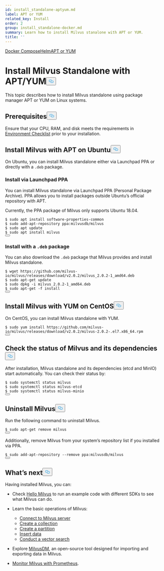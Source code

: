 ```yaml
---
id: install_standalone-aptyum.md
label: APT or YUM
related_key: Install
order: 2
group: install_standalone-docker.md
summary: Learn how to install Milvus stanalone with APT or YUM.
title: ''
---
```

<div class="tab-wrapper"><a href="/docs/v2.0.x/install_standalone-docker.md" class=''>Docker Compose</a><a href="/docs/v2.0.x/install_standalone-helm.md" class=''>Helm</a><a href="/docs/v2.0.x/install_standalone-aptyum.md" class='active '>APT or YUM</a></div>
<h1 id="Install-Milvus-Standalone-with-APTYUM" class="common-anchor-header">Install Milvus Standalone with APT/YUM<button data-href="#Install-Milvus-Standalone-with-APTYUM" class="anchor-icon" translate="no">
      <svg translate="no"
        aria-hidden="true"
        focusable="false"
        height="20"
        version="1.1"
        viewBox="0 0 16 16"
        width="16"
      >
        <path
          fill="#0092E4"
          fill-rule="evenodd"
          d="M4 9h1v1H4c-1.5 0-3-1.69-3-3.5S2.55 3 4 3h4c1.45 0 3 1.69 3 3.5 0 1.41-.91 2.72-2 3.25V8.59c.58-.45 1-1.27 1-2.09C10 5.22 8.98 4 8 4H4c-.98 0-2 1.22-2 2.5S3 9 4 9zm9-3h-1v1h1c1 0 2 1.22 2 2.5S13.98 12 13 12H9c-.98 0-2-1.22-2-2.5 0-.83.42-1.64 1-2.09V6.25c-1.09.53-2 1.84-2 3.25C6 11.31 7.55 13 9 13h4c1.45 0 3-1.69 3-3.5S14.5 6 13 6z"
        ></path>
      </svg>
    </button></h1><p>This topic describes how to install Milvus standalone using package manager APT or YUM on Linux systems.</p>
<h2 id="Prerequisites" class="common-anchor-header">Prerequisites<button data-href="#Prerequisites" class="anchor-icon" translate="no">
      <svg translate="no"
        aria-hidden="true"
        focusable="false"
        height="20"
        version="1.1"
        viewBox="0 0 16 16"
        width="16"
      >
        <path
          fill="#0092E4"
          fill-rule="evenodd"
          d="M4 9h1v1H4c-1.5 0-3-1.69-3-3.5S2.55 3 4 3h4c1.45 0 3 1.69 3 3.5 0 1.41-.91 2.72-2 3.25V8.59c.58-.45 1-1.27 1-2.09C10 5.22 8.98 4 8 4H4c-.98 0-2 1.22-2 2.5S3 9 4 9zm9-3h-1v1h1c1 0 2 1.22 2 2.5S13.98 12 13 12H9c-.98 0-2-1.22-2-2.5 0-.83.42-1.64 1-2.09V6.25c-1.09.53-2 1.84-2 3.25C6 11.31 7.55 13 9 13h4c1.45 0 3-1.69 3-3.5S14.5 6 13 6z"
        ></path>
      </svg>
    </button></h2><p>Ensure that your CPU, RAM, and disk meets the requirements in <a href="/docs/v2.0.x/prerequisite-docker.md">Environment Checklist</a> prior to your installation.</p>
<h2 id="Install-Milvus-with-APT-on-Ubuntu" class="common-anchor-header">Install Milvus with APT on Ubuntu<button data-href="#Install-Milvus-with-APT-on-Ubuntu" class="anchor-icon" translate="no">
      <svg translate="no"
        aria-hidden="true"
        focusable="false"
        height="20"
        version="1.1"
        viewBox="0 0 16 16"
        width="16"
      >
        <path
          fill="#0092E4"
          fill-rule="evenodd"
          d="M4 9h1v1H4c-1.5 0-3-1.69-3-3.5S2.55 3 4 3h4c1.45 0 3 1.69 3 3.5 0 1.41-.91 2.72-2 3.25V8.59c.58-.45 1-1.27 1-2.09C10 5.22 8.98 4 8 4H4c-.98 0-2 1.22-2 2.5S3 9 4 9zm9-3h-1v1h1c1 0 2 1.22 2 2.5S13.98 12 13 12H9c-.98 0-2-1.22-2-2.5 0-.83.42-1.64 1-2.09V6.25c-1.09.53-2 1.84-2 3.25C6 11.31 7.55 13 9 13h4c1.45 0 3-1.69 3-3.5S14.5 6 13 6z"
        ></path>
      </svg>
    </button></h2><p>On Ubuntu, you can install Milvus standalone either via Launchpad PPA or directly with a <code translate="no">.deb</code> package.</p>
<h3 id="Install-via-Launchpad-PPA" class="common-anchor-header">Install via Launchpad PPA</h3><p>You can install Milvus standalone via Launchpad PPA (Personal Package Archive). PPA allows you to install packages outside Ubuntu’s official repository with APT.</p>
<div class="alert note">
Currently, the PPA package of Milvus only supports Ubuntu 18.04.
</div>
<pre><code translate="no" class="language-bash">$ <span class="hljs-built_in">sudo</span> apt install software-properties-common
$ <span class="hljs-built_in">sudo</span> add-apt-repository ppa:milvusdb/milvus
$ <span class="hljs-built_in">sudo</span> apt update
$ <span class="hljs-built_in">sudo</span> apt install milvus
<button class="copy-code-btn"></button></code></pre>
<h3 id="Install-with-a-deb-package" class="common-anchor-header">Install with a <code translate="no">.deb</code> package</h3><p>You can also download the <code translate="no">.deb</code> package that Milvus provides and install Milvus standalone.</p>
<pre><code translate="no" class="language-bash">$ wget https://github.com/milvus-io/milvus/releases/download/v2.0.2/milvus_2.0.2-1_amd64.deb
$ <span class="hljs-built_in">sudo</span> apt-get update
$ <span class="hljs-built_in">sudo</span> dpkg -i milvus_2.0.2-1_amd64.deb
$ <span class="hljs-built_in">sudo</span> apt-get -f install
<button class="copy-code-btn"></button></code></pre>
<h2 id="Install-Milvus-with-YUM-on-CentOS" class="common-anchor-header">Install Milvus with YUM on CentOS<button data-href="#Install-Milvus-with-YUM-on-CentOS" class="anchor-icon" translate="no">
      <svg translate="no"
        aria-hidden="true"
        focusable="false"
        height="20"
        version="1.1"
        viewBox="0 0 16 16"
        width="16"
      >
        <path
          fill="#0092E4"
          fill-rule="evenodd"
          d="M4 9h1v1H4c-1.5 0-3-1.69-3-3.5S2.55 3 4 3h4c1.45 0 3 1.69 3 3.5 0 1.41-.91 2.72-2 3.25V8.59c.58-.45 1-1.27 1-2.09C10 5.22 8.98 4 8 4H4c-.98 0-2 1.22-2 2.5S3 9 4 9zm9-3h-1v1h1c1 0 2 1.22 2 2.5S13.98 12 13 12H9c-.98 0-2-1.22-2-2.5 0-.83.42-1.64 1-2.09V6.25c-1.09.53-2 1.84-2 3.25C6 11.31 7.55 13 9 13h4c1.45 0 3-1.69 3-3.5S14.5 6 13 6z"
        ></path>
      </svg>
    </button></h2><p>On CentOS, you can install Milvus standalone with YUM.</p>
<pre><code translate="no" class="language-bash">$ <span class="hljs-built_in">sudo</span> yum install https://github.com/milvus-io/milvus/releases/download/v2.0.2/milvus-2.0.2-.el7.x86_64.rpm
<button class="copy-code-btn"></button></code></pre>
<h2 id="Check-the-status-of-Milvus-and-its-dependencies" class="common-anchor-header">Check the status of Milvus and its dependencies<button data-href="#Check-the-status-of-Milvus-and-its-dependencies" class="anchor-icon" translate="no">
      <svg translate="no"
        aria-hidden="true"
        focusable="false"
        height="20"
        version="1.1"
        viewBox="0 0 16 16"
        width="16"
      >
        <path
          fill="#0092E4"
          fill-rule="evenodd"
          d="M4 9h1v1H4c-1.5 0-3-1.69-3-3.5S2.55 3 4 3h4c1.45 0 3 1.69 3 3.5 0 1.41-.91 2.72-2 3.25V8.59c.58-.45 1-1.27 1-2.09C10 5.22 8.98 4 8 4H4c-.98 0-2 1.22-2 2.5S3 9 4 9zm9-3h-1v1h1c1 0 2 1.22 2 2.5S13.98 12 13 12H9c-.98 0-2-1.22-2-2.5 0-.83.42-1.64 1-2.09V6.25c-1.09.53-2 1.84-2 3.25C6 11.31 7.55 13 9 13h4c1.45 0 3-1.69 3-3.5S14.5 6 13 6z"
        ></path>
      </svg>
    </button></h2><p>After installation, Milvus standalone and its dependencies (etcd and MinIO) start automatically. You can check their status by:</p>
<pre><code translate="no" class="language-bash">$ <span class="hljs-built_in">sudo</span> systemctl status milvus
$ <span class="hljs-built_in">sudo</span> systemctl status milvus-etcd
$ <span class="hljs-built_in">sudo</span> systemctl status milvus-minio
<button class="copy-code-btn"></button></code></pre>
<h2 id="Uninstall-Milvus" class="common-anchor-header">Uninstall Milvus<button data-href="#Uninstall-Milvus" class="anchor-icon" translate="no">
      <svg translate="no"
        aria-hidden="true"
        focusable="false"
        height="20"
        version="1.1"
        viewBox="0 0 16 16"
        width="16"
      >
        <path
          fill="#0092E4"
          fill-rule="evenodd"
          d="M4 9h1v1H4c-1.5 0-3-1.69-3-3.5S2.55 3 4 3h4c1.45 0 3 1.69 3 3.5 0 1.41-.91 2.72-2 3.25V8.59c.58-.45 1-1.27 1-2.09C10 5.22 8.98 4 8 4H4c-.98 0-2 1.22-2 2.5S3 9 4 9zm9-3h-1v1h1c1 0 2 1.22 2 2.5S13.98 12 13 12H9c-.98 0-2-1.22-2-2.5 0-.83.42-1.64 1-2.09V6.25c-1.09.53-2 1.84-2 3.25C6 11.31 7.55 13 9 13h4c1.45 0 3-1.69 3-3.5S14.5 6 13 6z"
        ></path>
      </svg>
    </button></h2><p>Run the following command to uninstall Milvus.</p>
<pre><code translate="no" class="language-bash">$ sudo apt-<span class="hljs-keyword">get</span> <span class="hljs-keyword">remove</span> milvus
<button class="copy-code-btn"></button></code></pre>
<p>Additionally, remove Milvus from your system’s repository list if you installed via PPA.</p>
<pre><code translate="no" class="language-bash">$ <span class="hljs-built_in">sudo</span> add-apt-repository --remove ppa:milvusdb/milvus
<button class="copy-code-btn"></button></code></pre>
<h2 id="Whats-next" class="common-anchor-header">What’s next<button data-href="#Whats-next" class="anchor-icon" translate="no">
      <svg translate="no"
        aria-hidden="true"
        focusable="false"
        height="20"
        version="1.1"
        viewBox="0 0 16 16"
        width="16"
      >
        <path
          fill="#0092E4"
          fill-rule="evenodd"
          d="M4 9h1v1H4c-1.5 0-3-1.69-3-3.5S2.55 3 4 3h4c1.45 0 3 1.69 3 3.5 0 1.41-.91 2.72-2 3.25V8.59c.58-.45 1-1.27 1-2.09C10 5.22 8.98 4 8 4H4c-.98 0-2 1.22-2 2.5S3 9 4 9zm9-3h-1v1h1c1 0 2 1.22 2 2.5S13.98 12 13 12H9c-.98 0-2-1.22-2-2.5 0-.83.42-1.64 1-2.09V6.25c-1.09.53-2 1.84-2 3.25C6 11.31 7.55 13 9 13h4c1.45 0 3-1.69 3-3.5S14.5 6 13 6z"
        ></path>
      </svg>
    </button></h2><p>Having installed Milvus, you can:</p>
<ul>
<li><p>Check <a href="/docs/v2.0.x/example_code.md">Hello Milvus</a> to run an example code with different SDKs to see what Milvus can do.</p></li>
<li><p>Learn the basic operations of Milvus:</p>
<ul>
<li><a href="/docs/v2.0.x/manage_connection.md">Connect to Milvus server</a></li>
<li><a href="/docs/v2.0.x/create_collection.md">Create a collection</a></li>
<li><a href="/docs/v2.0.x/create_partition.md">Create a partition</a></li>
<li><a href="/docs/v2.0.x/insert_data.md">Insert data</a></li>
<li><a href="/docs/v2.0.x/search.md">Conduct a vector search</a></li>
</ul></li>
<li><p>Explore <a href="/docs/v2.0.x/migrate_overview.md">MilvusDM</a>, an open-source tool designed for importing and exporting data in Milvus.</p></li>
<li><p><a href="/docs/v2.0.x/monitor.md">Monitor Milvus with Prometheus</a>.</p></li>
</ul>

